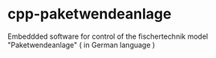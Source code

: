 cpp-paketwendeanlage
====================

Embeddded software for control of the fischertechnik model "Paketwendeanlage" ( in German language )

